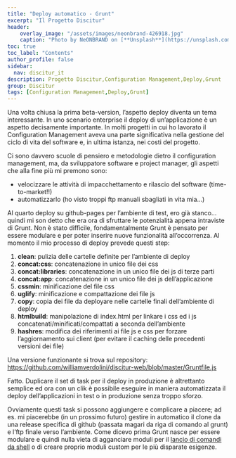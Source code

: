 ```yaml
---
title: "Deploy automatico - Grunt"
excerpt: "Il Progetto Discitur"
header:
    overlay_image: "/assets/images/neonbrand-426918.jpg"
    caption: "Photo by NeONBRAND on [**Unsplash**](https://unsplash.com/photos/zFSo6bnZJTw)"
toc: true
toc_label: "Contents"
author_profile: false
sidebar:
  nav: discitur_it
description: Progetto Discitur,Configuration Management,Deploy,Grunt
group: Discitur
tags: [Configuration Management,Deploy,Grunt]
---
```


<!-- Markup JSON-LD generato da Assistente per il markup dei dati strutturati di Google. -->
<script type="application/ld+json">
{
  "@context" : "http://schema.org",
  "@type" : "Article",
  "name" : "Deploy automatico: Grunt!",
  "author" : {
    "@type" : "Person",
    "name" : "William Verdolini"
  },
  "datePublished" : "2014-03-30",
  "articleSection" : [ "Configuration Management","Deploy","Grunt"  ],
  "url" : "https://williamverdolini.github.io/2014/03/30/discitur-Deploy_Grunt"
}
</script>

Una volta chiusa la prima beta-version, l’aspetto deploy diventa un tema
interessante. In uno scenario enterprise il deploy di un’applicazione è un
aspetto decisamente importante. In molti progetti in cui ho lavorato il
Configuration Management aveva una parte significativa nella gestione del ciclo
di vita del software e, in ultima istanza, nei costi del progetto.

Ci sono davvero scuole di pensiero e metodologie dietro il configuration
management, ma, da sviluppatore software e project manager, gli aspetti che
alla fine più mi premono sono:

- velocizzare le attività di impacchettamento e
     rilascio del software (time-to-market!!)
- automatizzarlo (ho visto troppi ftp manuali
     sbagliati in vita mia…)

Al quarto deploy su github-pages per l’ambiente di test, ero già
stanco…quindi mi son detto che era ora di sfruttare le potenzialità appena
intraviste di Grunt. Non è stato difficile, fondamentalmente Grunt è pensato per
essere modulare e per poter inserire nuove funzionalità all’occorrenza. Al
momento il mio processo di deploy prevede questi step:

1. **clean**: pulizia delle cartelle definite per
     l’ambiente di deploy
2. **concat:css**: concatenazione in unico file dei css
3. **concat:libraries**: concatenazione in un unico file dei js di
     terze parti
4. **concat:app**: concatenazione in un unico file dei js dell’applicazione
5. **cssmin**: minificazione del file css
6. **uglify**: minificazione e compattazione dei file js
7. **copy**: copia dei file da deployare nelle cartelle
     finali dell’ambiente di deploy
8. **htmlbuild**: manipolazione di index.html per linkare i
     css ed i js concatenati/minificati/compattati a seconda dell’ambiente
9. **hashres**: modifica dei riferimenti ai file js e css
     per forzare l’aggiornamento sui client (per evitare il caching delle
     precedenti versioni dei file)

Una versione funzionante si trova sul repository: <a href="https://github.com/williamverdolini/discitur-web/blob/master/Gruntfile.js" target="_blank">https://github.com/williamverdolini/discitur-web/blob/master/Gruntfile.js</a>

Fatto. Duplicare il set di task per il deploy in produzione è altrettanto
semplice ed ora con un clik è possibile eseguire in maniera automatizzata il
deploy dell’applicazioni in test o in produzione senza troppo sforzo.

Ovviamente questi task si possono aggiungere e complicare a piacere; ad es.
mi piacerebbe (in un prossimo futuro) gestire in automatico il clone da una
release specifica di github (passata magari da riga di comando al grunt) e l’ftp
finale verso l’ambiente. Come dicevo prima Grunt nasce per essere modulare e
quindi nulla vieta di agganciare moduli per il <a href="https://github.com/sindresorhus/grunt-shell" target="_blank">lancio di comandi da shell</a>
o di creare proprio moduli custom per le più disparate esigenze.